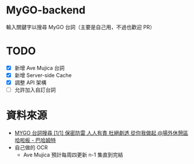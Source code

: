 # MyGO-backend

輸入關鍵字以搜尋 MyGO 台詞（主要是自己用，不過也歡迎 PR）

# TODO

- [x] 新增 Ave Mujica 台詞
- [x] 新增 Server-side Cache
- [x] 調整 API 架構
- [ ] 允許加入自訂台詞

# 資料來源

- [MYGO 台詞搜尋 [1/1] 保密防雷 人人有責 杜絕劇透 從你我做起 @場外休憩區 哈啦板 - 巴哈姆特](https://forum.gamer.com.tw/C.php?bsn=60076&snA=8240452)
- 自己做的 OCR
  - Ave Mujica 預計每周四更新 n-1 集直到完結
